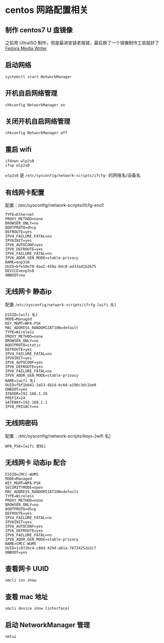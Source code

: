 # centos 网路配置相关


## 制作 centos7 U 盘镜像
之前用 UltraISO 制作，但是最进安装老报错，最后换了一个镜像制作工具就好了
[Fedora Media Writer](https://getfedora.org/zh_CN/workstation/download/)

## 启动网络
```
systemctl start NetworkManager
```

## 开机自启网络管理
```
chkconfig NetworkManager on
```

## 关闭开机自启网络管理
```
chkconfig NetworkManager off
```

## 重启 wifi
```
ifdown wlp2s0
ifup wlp2s0
```
`wlp2s0` 是 `/etc/sysconfig/network-scripts/ifcfg-` 的网络名/设备名

## 有线网卡配置
配置：/etc/sysconfig/network-scripts/ifcfg-eno1
```
TYPE=Ethernet
PROXY_METHOD=none
BROWSER_ONLY=no
BOOTPROTO=dhcp
DEFROUTE=yes
IPV4_FAILURE_FATAL=no
IPV6INIT=yes
IPV6_AUTOCONF=yes
IPV6_DEFROUTE=yes
IPV6_FAILURE_FATAL=no
IPV6_ADDR_GEN_MODE=stable-privacy
NAME=enp3s0
UUID=bfe58e70-daa2-459a-8dc0-ad33ad1b2675
DEVICE=enp3s0
ONBOOT=no
```

## 无线网卡 静态ip 
配置 `/etc/sysconfig/network-scripts/ifcfg-[wifi 名]`
```
ESSID=[wifi 名]
MODE=Managed
KEY_MGMT=WPA-PSK
MAC_ADDRESS_RANDOMIZATION=default
TYPE=Wireless
PROXY_METHOD=none
BROWSER_ONLY=no
BOOTPROTO=static
DEFROUTE=yes
IPV4_FAILURE_FATAL=no
IPV6INIT=yes
IPV6_AUTOCONF=yes
IPV6_DEFROUTE=yes
IPV6_FAILURE_FATAL=no
IPV6_ADDR_GEN_MODE=stable-privacy
NAME=[wifi 名]
UUID=fbf1b041-3a53-4b1d-bc6d-a198c3dc1be0
ONBOOT=yes
IPADDR=192.168.1.29
PREFIX=24
GATEWAY=192.168.1.1
IPV6_PRIVACY=no
```

## 无线网密码
配置：/etc/sysconfig/network-scripts/keys-[wifi 名]
```
WPA_PSK=[wifi 密码]
```

## 无线网卡 动态ip 配合
```
ESSID=CMCC-WUM5
MODE=Managed
KEY_MGMT=WPA-PSK
SECURITYMODE=open
MAC_ADDRESS_RANDOMIZATION=default
TYPE=Wireless
PROXY_METHOD=none
BROWSER_ONLY=no
BOOTPROTO=dhcp
DEFROUTE=yes
IPV4_FAILURE_FATAL=no
IPV6INIT=yes
IPV6_AUTOCONF=yes
IPV6_DEFROUTE=yes
IPV6_FAILURE_FATAL=no
IPV6_ADDR_GEN_MODE=stable-privacy
NAME=CMCC-WUM5
UUID=1c072bc4-c88d-429d-a61a-78724252e2c7
ONBOOT=yes
```

## 查看网卡 UUID
```
nmcli con show
```

## 查看 mac 地址
```
nmcli device show [interface]
```

## 启动 NetworkManager 管理
```
nmtui
```